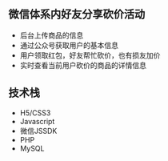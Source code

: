 ## 微信体系内好友分享砍价活动
- 后台上传商品的信息
- 通过公众号获取用户的基本信息
- 用户领取红包，好友帮忙砍价，也有损友加价
- 实时查看当前用户砍价的商品的详情信息

## 技术栈
- H5/CSS3
- Javascript
- 微信JSSDK
- PHP
- MySQL

